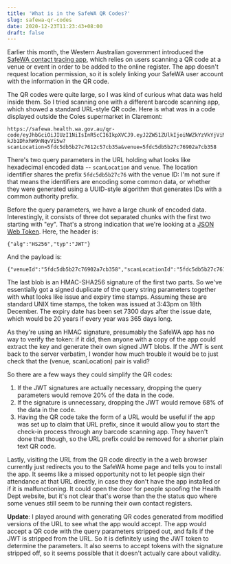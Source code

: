 ```yaml
---
title: 'What is in the SafeWA QR Codes?'
slug: safewa-qr-codes
date: 2020-12-23T11:23:43+08:00
draft: false
---
```


Earlier this month, the Western Australian government introduced the
[SafeWA contact tracing app](https://safewa.health.wa.gov.au/), which
relies on users scanning a QR code at a venue or event in order to be
added to the online register. The app doesn\'t request location
permission, so it is solely linking your SafeWA user account with the
information in the QR code.

The QR codes were quite large, so I was kind of curious what data was
held inside them. So I tried scanning one with a different barcode
scanning app, which showed a standard URL-style QR code. Here is what
was in a code displayed outside the Coles supermarket in Claremont:

    https://safewa.health.wa.gov.au/qr-code/eyJhbGciOiJIUzI1NiIsInR5cCI6IkpXVCJ9.eyJ2ZW51ZUlkIjoiNWZkYzVkYjViMjdjNzY5MDJhN2NiMzU4Iiwic2NhbkxvY2F0aW9uSWQiOiI1ZmRjNWRiNWIyN2M3NjEyYzU3Y2IzNWEiLCJpYXQiOjE2MDgyNzc0MjksImV4cCI6MjIzODk5NzQyOX0.ruc9OkZ0KgjF8z00BBhMzUIh-kJb1DhxhW9nNqvVi5w?scanLocation=5fdc5db5b27c7612c57cb35a&venue=5fdc5db5b27c76902a7cb358

There\'s two query parameters in the URL holding what looks like
hexadecimal encoded data \-- `scanLocation` and `venue`. The location
identifier shares the prefix `5fdc5db5b27c76` with the venue ID: I\'m
not sure if that means the identifiers are encoding some common data, or
whether they were generated using a UUID-style algorithm that generates
IDs with a common authority prefix.

Before the query parameters, we have a large chunk of encoded data.
Interestingly, it consists of three dot separated chunks with the first
two starting with \"ey\". That\'s a strong indication that we\'re
looking at a [JSON Web Token](https://jwt.io/). Here, the header is:

    {"alg":"HS256","typ":"JWT"}

And the payload is:

    {"venueId":"5fdc5db5b27c76902a7cb358","scanLocationId":"5fdc5db5b27c7612c57cb35a","iat":1608277429,"exp":2238997429}

The last blob is an HMAC-SHA256 signature of the first two parts. So
we\'ve essentially got a signed duplicate of the query string parameters
together with what looks like issue and expiry time stamps. Assuming
these are standard UNIX time stamps, the token was issued at 3:43pm on
18th December. The expiry date has been set 7300 days after the issue
date, which would be 20 years if every year was 365 days long.

As they\'re using an HMAC signature, presumably the SafeWA app has no
way to verify the token: if it did, then anyone with a copy of the app
could extract the key and generate their own signed JWT blobs. If the
JWT is sent back to the server verbatim, I wonder how much trouble it
would be to just check that the (venue, scanLocation) pair is valid?

So there are a few ways they could simplify the QR codes:

1.  If the JWT signatures are actually necessary, dropping the query
    parameters would remove 20% of the data in the code.
2.  If the signature is unnecessary, dropping the JWT would remove 68%
    of the data in the code.
3.  Having the QR code take the form of a URL would be useful if the app
    was set up to claim that URL prefix, since it would allow you to
    start the check-in process through any barcode scanning app. They
    haven\'t done that though, so the URL prefix could be removed for a
    shorter plain text QR code.

Lastly, visiting the URL from the QR code directly in the a web browser
currently just redirects you to the SafeWA home page and tells you to
install the app. It seems like a missed opportunity not to let people
sign their attendance at that URL directly, in case they don\'t have the
app installed or if it is malfunctioning. It could open the door for
people spoofing the Health Dept website, but it\'s not clear that\'s
worse than the the status quo where some venues still seem to be running
their own contact registers.

**Update**: I played around with generating QR codes generated from
modified versions of the URL to see what the app would accept. The app
would accept a QR code with the query parameters stripped out, and fails
if the JWT is stripped from the URL. So it is definitely using the JWT
token to determine the parameters. It also seems to accept tokens with
the signature stripped off, so it seems possible that it doesn\'t
actually care about validity.
